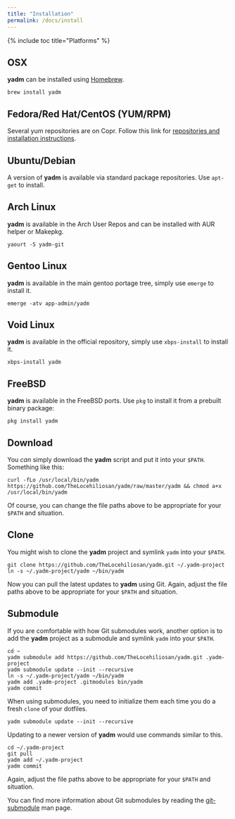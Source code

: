 ```yaml
---
title: "Installation"
permalink: /docs/install
---
```

{% include toc title="Platforms" %}

## OSX

**yadm** can be installed using [Homebrew](https://github.com/Homebrew/homebrew).

```
brew install yadm
```

## Fedora/Red Hat/CentOS (YUM/RPM)

Several yum repositories are on Copr. Follow this link for [repositories and installation instructions](https://copr.fedorainfracloud.org/coprs/thelocehiliosan/yadm/).

## Ubuntu/Debian

A version of **yadm** is available via standard package repositories. Use `apt-get` to install.

## Arch Linux

**yadm** is available in the Arch User Repos and can be installed with AUR helper or Makepkg.

```
yaourt -S yadm-git
```

## Gentoo Linux

**yadm** is available in the main gentoo portage tree, simply use `emerge` to install it.

```
emerge -atv app-admin/yadm
```

## Void Linux

**yadm** is available in the official repository, simply use `xbps-install` to install it.

```
xbps-install yadm
```

## FreeBSD

**yadm** is available in the FreeBSD ports. Use `pkg` to install it from a prebuilt binary package:

```
pkg install yadm
```

## Download

You *can* simply download the **yadm** script and put it into your `$PATH`. Something like this:

```
curl -fLo /usr/local/bin/yadm https://github.com/TheLocehiliosan/yadm/raw/master/yadm && chmod a+x /usr/local/bin/yadm
```

Of course, you can change the file paths above to be appropriate for your `$PATH` and situation.

## Clone

You might wish to clone the **yadm** project and symlink `yadm` into your
`$PATH`.

```
git clone https://github.com/TheLocehiliosan/yadm.git ~/.yadm-project
ln -s ~/.yadm-project/yadm ~/bin/yadm
```

Now you can pull the latest updates to **yadm** using Git. Again, adjust the
file paths above to be appropriate for your `$PATH` and situation.

## Submodule

If you are comfortable with how Git submodules  work, another option is to add
the **yadm** project as a submodule and symlink `yadm` into your `$PATH`.

```
cd ~
yadm submodule add https://github.com/TheLocehiliosan/yadm.git .yadm-project
yadm submodule update --init --recursive
ln -s ~/.yadm-project/yadm ~/bin/yadm
yadm add .yadm-project .gitmodules bin/yadm
yadm commit
```
When using submodules, you need to initialize them each time you do a fresh
`clone` of your dotfiles.

```
yadm submodule update --init --recursive
```

Updating to a newer version of **yadm** would use commands similar to this.

```
cd ~/.yadm-project
git pull
yadm add ~/.yadm-project
yadm commit
```

Again, adjust the file paths above to be appropriate for your `$PATH` and
situation.

You can find more information about Git submodules by reading the [git-submodule](https://git-scm.com/docs/git-submodule)
man page.
